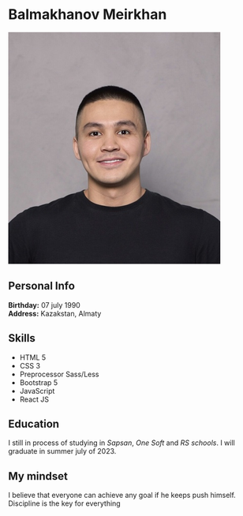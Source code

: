 # Balmakhanov Meirkhan
![My photo](/images/avatar.jpg)
## Personal Info
**Birthday:** 07 july 1990  
**Address:** Kazakstan, Almaty  
## Skills
* HTML 5
* CSS 3
* Preprocessor Sass/Less
* Bootstrap 5
* JavaScript
* React JS

## Education
I still in process of studying in _Sapsan_, _One Soft_ and _RS schools_. I will graduate in summer july of 2023.

## My mindset
I believe that everyone can achieve any goal if he keeps push himself. Discipline is the key for everything
